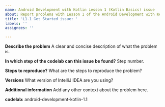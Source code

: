 ```yaml
---
name: Android Development with Kotlin Lesson 1 (Kotlin Basics) issue
about: Report problems with Lesson 1 of the Android Development with Kotlin course.
title: 'L1.1 Get Started issue: '
labels: ''
assignees: ''

---
```


**Describe the problem**
A clear and concise description of what the problem is.

**In which step of the codelab can this issue be found?**
Step number.

**Steps to reproduce?**
What are the steps to reproduce the problem?

**Versions**
What version of IntelliJ IDEA are you using?

**Additional information**
Add any other context about the problem here.

**codelab:** android-development-kotlin-1.1
